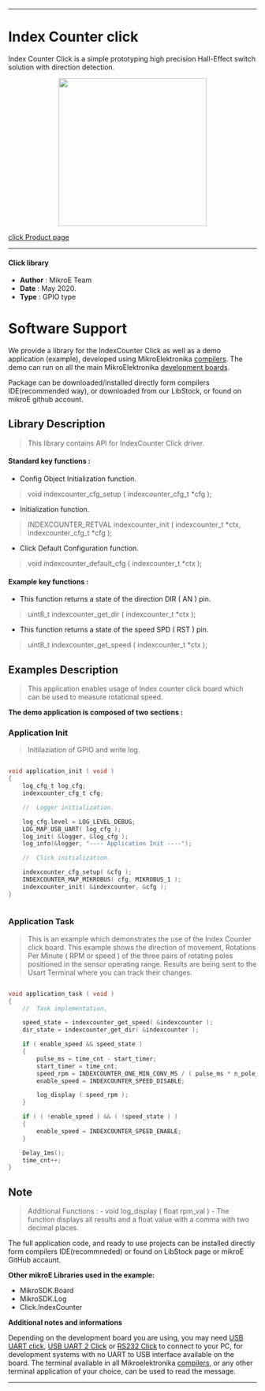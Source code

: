 
---
# Index Counter click

Index Counter Click is a simple prototyping high precision Hall-Effect switch solution with direction detection.

<p align="center">
  <img src="https://download.mikroe.com/images/click_for_ide/indexcounter_click.png" height=300px>
</p>


[click Product page](https://www.mikroe.com/index-counter-click)

---


#### Click library 

- **Author**        : MikroE Team
- **Date**          : May 2020.
- **Type**          : GPIO type


# Software Support

We provide a library for the IndexCounter Click 
as well as a demo application (example), developed using MikroElektronika 
[compilers](https://shop.mikroe.com/compilers). 
The demo can run on all the main MikroElektronika [development boards](https://shop.mikroe.com/development-boards).

Package can be downloaded/installed directly form compilers IDE(recommended way), or downloaded from our LibStock, or found on mikroE github account. 

## Library Description

> This library contains API for IndexCounter Click driver.

#### Standard key functions :

- Config Object Initialization function.
> void indexcounter_cfg_setup ( indexcounter_cfg_t *cfg ); 
 
- Initialization function.
> INDEXCOUNTER_RETVAL indexcounter_init ( indexcounter_t *ctx, indexcounter_cfg_t *cfg );

- Click Default Configuration function.
> void indexcounter_default_cfg ( indexcounter_t *ctx );


#### Example key functions :

- This function returns a state of the direction DIR ( AN ) pin.
> uint8_t indexcounter_get_dir ( indexcounter_t *ctx );
 
- This function returns a state of the speed SPD ( RST ) pin.
> uint8_t indexcounter_get_speed ( indexcounter_t *ctx );

## Examples Description

> This application enables usage of Index counter click board which can be used to measure rotational speed.

**The demo application is composed of two sections :**

### Application Init 

> Initilaziation of GPIO and write log.

```c

void application_init ( void )
{
    log_cfg_t log_cfg;
    indexcounter_cfg_t cfg;

    //  Logger initialization.

    log_cfg.level = LOG_LEVEL_DEBUG;
    LOG_MAP_USB_UART( log_cfg );
    log_init( &logger, &log_cfg );
    log_info(&logger, "---- Application Init ----");

    //  Click initialization.

    indexcounter_cfg_setup( &cfg );
    INDEXCOUNTER_MAP_MIKROBUS( cfg, MIKROBUS_1 );
    indexcounter_init( &indexcounter, &cfg );
}
  
```

### Application Task

> This is an example which demonstrates the use of the Index Counter click board.
> This example shows the direction of movement, Rotations Per Minute ( RPM or speed )
> of the three pairs of rotating poles positioned in the sensor operating range.
> Results are being sent to the Usart Terminal where you can track their changes.

```c

void application_task ( void )
{
    //  Task implementation.

    speed_state = indexcounter_get_speed( &indexcounter );
    dir_state = indexcounter_get_dir( &indexcounter );

    if ( enable_speed && speed_state )
    {
        pulse_ms = time_cnt - start_timer;
        start_timer = time_cnt;
        speed_rpm = INDEXCOUNTER_ONE_MIN_CONV_MS / ( pulse_ms * n_pole_pairs );
        enable_speed = INDEXCOUNTER_SPEED_DISABLE;

        log_display ( speed_rpm );
    }

    if ( ( !enable_speed ) && ( !speed_state ) )
    {
        enable_speed = INDEXCOUNTER_SPEED_ENABLE;
    }

    Delay_1ms();
    time_cnt++;
}


```

## Note

> Additional Functions :
>       - void log_display ( float rpm_val ) - The function displays all results
>         and a float value with a comma with two decimal places.

The full application code, and ready to use projects can be  installed directly form compilers IDE(recommneded) or found on LibStock page or mikroE GitHub accaunt.

**Other mikroE Libraries used in the example:** 

- MikroSDK.Board
- MikroSDK.Log
- Click.IndexCounter

**Additional notes and informations**

Depending on the development board you are using, you may need 
[USB UART click](https://shop.mikroe.com/usb-uart-click), 
[USB UART 2 Click](https://shop.mikroe.com/usb-uart-2-click) or 
[RS232 Click](https://shop.mikroe.com/rs232-click) to connect to your PC, for 
development systems with no UART to USB interface available on the board. The 
terminal available in all Mikroelektronika 
[compilers](https://shop.mikroe.com/compilers), or any other terminal application 
of your choice, can be used to read the message.



---
